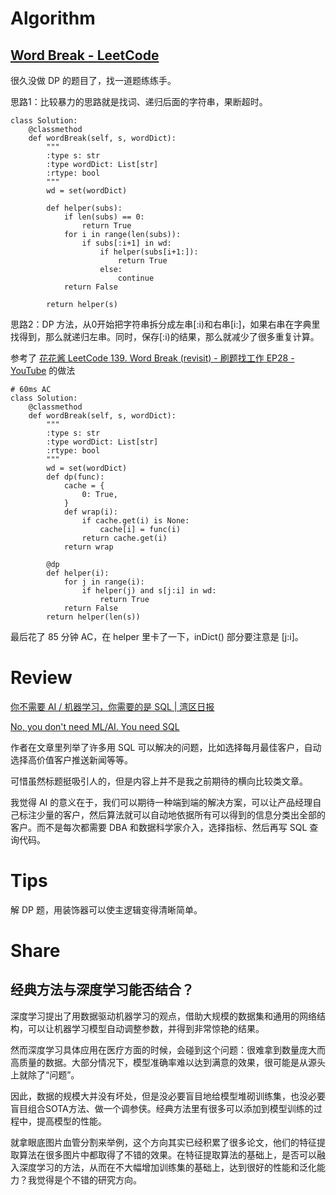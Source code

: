 # Algorithm

## [Word Break - LeetCode][1]
[1]: https://leetcode.com/problems/word-break/submissions/

很久没做 DP 的题目了，找一道题练练手。

思路1：比较暴力的思路就是找词、递归后面的字符串，果断超时。

```Python3
class Solution:
    @classmethod
    def wordBreak(self, s, wordDict):
        """
        :type s: str
        :type wordDict: List[str]
        :rtype: bool
        """
        wd = set(wordDict)

        def helper(subs):
            if len(subs) == 0:
                return True
            for i in range(len(subs)):
                if subs[:i+1] in wd:
                    if helper(subs[i+1:]):
                        return True
                    else:
                        continue
            return False

        return helper(s)
```

思路2：DP 方法，从0开始把字符串拆分成左串[:i)和右串[i:]，如果右串在字典里找得到，那么就递归左串。同时，保存[:i)的结果，那么就减少了很多重复计算。

参考了 [花花酱 LeetCode 139. Word Break (revisit) - 刷题找工作 EP28 - YouTube][2] 的做法

[2]: https://www.youtube.com/watch?v=ptlwluzeC1I

```Python3
# 60ms AC
class Solution:
    @classmethod
    def wordBreak(self, s, wordDict):
        """
        :type s: str
        :type wordDict: List[str]
        :rtype: bool
        """
        wd = set(wordDict)
        def dp(func):
            cache = {
                0: True,
            }
            def wrap(i):
                if cache.get(i) is None:
                    cache[i] = func(i)
                return cache.get(i)
            return wrap

        @dp
        def helper(i):
            for j in range(i):
                if helper(j) and s[j:i] in wd:
                    return True
            return False
        return helper(len(s))
```

最后花了 85 分钟 AC，在 helper 里卡了一下，inDict() 部分要注意是 [j:i]。

# Review

[你不需要 AI / 机器学习，你需要的是 SQL | 湾区日报][3]

[3]: https://wanqu.co/a/6692/%E4%BD%A0%E4%B8%8D%E9%9C%80%E8%A6%81-ai-%E6%9C%BA%E5%99%A8%E5%AD%A6%E4%B9%A0%E4%BD%A0%E9%9C%80%E8%A6%81%E7%9A%84%E6%98%AF-sql/

[No, you don't need ML/AI. You need SQL][4]

[4]: https://cyberomin.github.io/startup/2018/07/01/sql-ml-ai.html?utm_source=wanqu.co&utm_campaign=Wanqu+Daily&utm_medium=website

作者在文章里列举了许多用 SQL 可以解决的问题，比如选择每月最佳客户，自动选择高价值客户推送新闻等等。

可惜虽然标题挺吸引人的，但是内容上并不是我之前期待的横向比较类文章。

我觉得 AI 的意义在于，我们可以期待一种端到端的解决方案，可以让产品经理自己标注少量的客户，然后算法就可以自动地依据所有可以得到的信息分类出全部的客户。而不是每次都需要 DBA 和数据科学家介入，选择指标、然后再写 SQL 查询代码。

# Tips

解 DP 题，用装饰器可以使主逻辑变得清晰简单。

# Share

## 经典方法与深度学习能否结合？

深度学习提出了用数据驱动机器学习的观点，借助大规模的数据集和通用的网络结构，可以让机器学习模型自动调整参数，并得到非常惊艳的结果。

然而深度学习具体应用在医疗方面的时候，会碰到这个问题：很难拿到数量庞大而高质量的数据。大部分情况下，模型准确率难以达到满意的效果，很可能是从源头上就除了“问题”。

因此，数据的规模大并没有坏处，但是没必要盲目地给模型堆砌训练集，也没必要盲目组合SOTA方法、做一个调参侠。经典方法里有很多可以添加到模型训练的过程中，提高模型的性能。

就拿眼底图片血管分割来举例，这个方向其实已经积累了很多论文，他们的特征提取算法在很多图片中都取得了不错的效果。在特征提取算法的基础上，是否可以融入深度学习的方法，从而在不大幅增加训练集的基础上，达到很好的性能和泛化能力？我觉得是个不错的研究方向。
